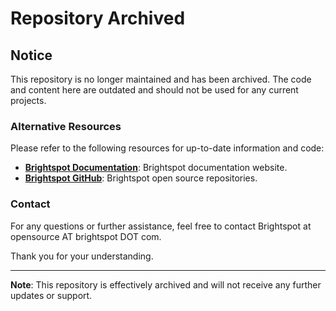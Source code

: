 # Repository Archived

## Notice

This repository is no longer maintained and has been archived. The code and content here are outdated and should not be used for any current projects.

### Alternative Resources

Please refer to the following resources for up-to-date information and code:

- **[Brightspot Documentation](https://www.brightspot.com/documentation/)**: Brightspot documentation website.
- **[Brightspot GitHub](https://github.com/brightspot)**: Brightspot open source repositories.

### Contact

For any questions or further assistance, feel free to contact Brightspot at opensource AT brightspot DOT com.

Thank you for your understanding.

---
**Note**: This repository is effectively archived and will not receive any further updates or support.

